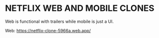 # NETFLIX WEB AND MOBILE CLONES

Web is functional with trailers while mobile is just a UI.  

Web: https://netflix-clone-5966a.web.app/
